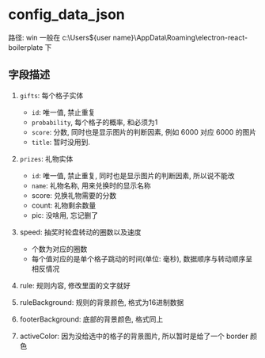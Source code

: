 # config_data_json

路径: win 一般在 c:\Users\${user name}\AppData\Roaming\electron-react-boilerplate 下

## 字段描述

1. `gifts`: 每个格子实体

    - `id`: 唯一值, 禁止重复
    - `probability`, 每个格子的概率, 和必须为1
    - `score`: 分数, 同时也是显示图片的判断因素, 例如 6000 对应 6000 的图片
    - `title`: 暂时没用到.

2. `prizes`: 礼物实体
    - `id`: 唯一值, 禁止重复, 同时也是显示图片的判断因素, 所以说不能改
    - `name`: 礼物名称, 用来兑换时的显示名称
    - score: 兑换礼物需要的分数
    - count: 礼物剩余数量
    - pic: 没啥用, 忘记删了

3. speed: 抽奖时轮盘转动的圈数以及速度  
    - 个数为对应的圈数
    - 每个值对应的是单个格子跳动的时间(单位: 毫秒), 数据顺序与转动顺序呈相反情况
  
4. rule: 规则内容, 修改里面的文字就好

5. ruleBackground: 规则的背景颜色, 格式为16进制数据

6. footerBackground: 底部的背景颜色, 格式同上

7. activeColor: 因为没给选中的格子的背景图片, 所以暂时是给了一个 border 颜色
